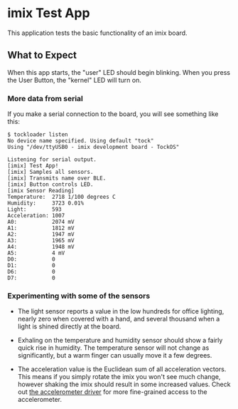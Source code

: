 imix Test App
=============

This application tests the basic functionality of an imix board.


What to Expect
--------------

When this app starts, the "user" LED should begin blinking. When you press the
User Button, the "kernel" LED will turn on.

### More data from serial

If you make a serial connection to the board, you will see something like this:

    $ tockloader listen
    No device name specified. Using default "tock"
    Using "/dev/ttyUSB0 - imix development board - TockOS"
                       
    Listening for serial output.
    [imix] Test App!                    
    [imix] Samples all sensors.
    [imix] Transmits name over BLE.
    [imix] Button controls LED.
    [imix Sensor Reading]  
    Temperature:  2718 1/100 degrees C
    Humidity:     3723 0.01%
    Light:        593    
    Acceleration: 1007   
    A0:           2074 mV
    A1:           1812 mV
    A2:           1947 mV             
    A3:           1965 mV   
    A4:           1948 mV
    A5:           4 mV
    D0:           0      
    D1:           0                   
    D6:           0         
    D7:           0      

### Experimenting with some of the sensors

  * The light sensor reports a value in the low hundreds for office lighting,
    nearly zero when covered with a hand, and several thousand when a light is
    shined directly at the board.

  * Exhaling on the temperature and humidity sensor should show a fairly quick
    rise in humidity. The temperature sensor will not change as significantly,
    but a warm finger can usually move it a few degrees.

  * The acceleration value is the Euclidean sum of all acceleration vectors.
    This means if you simply rotate the imix you won't see much change, however
    shaking the imix should result in some increased values. Check out
    [the accelerometer driver](../../../libtock/ninedof.h) for more
    fine-grained access to the accelerometer.
